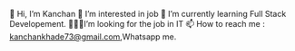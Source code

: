  👋 Hi, I’m Kanchan 
 👀 I’m interested in job 
 🌱 I’m currently learning Full Stack Developement.
 🧍🏻‍♀I’m looking for the job in IT
 📫 How to reach me : kanchankhade73@gmail.com,Whatsapp me.
